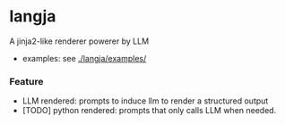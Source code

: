 # langja
A jinja2-like renderer powerer by LLM

- examples: see  [./langja/examples/](./langja/examples/)

### Feature
- LLM rendered: prompts to induce llm to render a structured output
- [TODO] python rendered: prompts that only calls LLM when needed.
